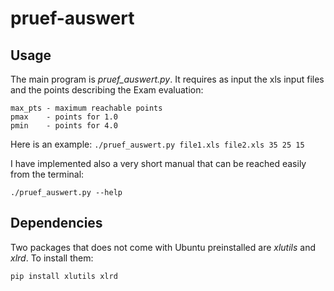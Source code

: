 # pruef-auswert

## Usage

The main program is *pruef_auswert.py*. It requires as input the xls input files and the points describing the Exam evaluation:

    max_pts - maximum reachable points
    pmax    - points for 1.0
    pmin    - points for 4.0

Here is an example: `./pruef_auswert.py file1.xls file2.xls 35 25 15`

I have implemented also a very short manual that can be reached easily from the terminal:

    ./pruef_auswert.py --help

## Dependencies

Two packages that does not come with Ubuntu preinstalled are *xlutils* and *xlrd*. To install them:

    pip install xlutils xlrd

